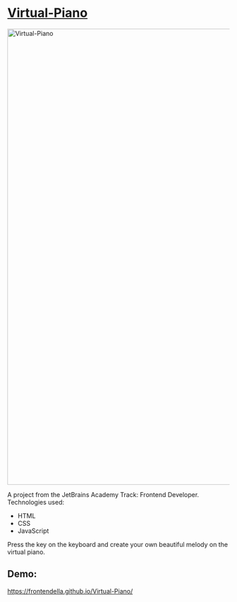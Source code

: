 # [Virtual-Piano](https://frontendella.github.io/Virtual-Piano/)

<img width="1035" alt="Virtual-Piano" src="https://user-images.githubusercontent.com/82247833/197678712-0367214f-d93c-4c2b-845d-7598634540df.png">

 A project from the JetBrains Academy Track: Frontend Developer.
Technologies used: 

- HTML
- CSS
- JavaScript

Press the key on the keyboard and create your own beautiful melody on the virtual piano.

## Demo: 

https://frontendella.github.io/Virtual-Piano/
